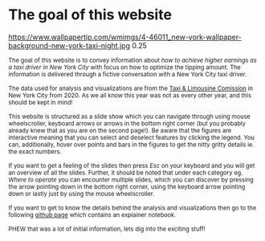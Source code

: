 # The goal of this website 

<backgroundimage>https://www.wallpapertip.com/wmimgs/4-46011_new-york-wallpaper-background-new-york-taxi-night.jpg</backgroundimage>
<backgroundimageopacity>0.25</backgroundimageopacity>

<sub>The goal of this website is to convey information about *how to achieve higher earnings as a taxi driver in New York City* with focus on how to optimize the tipping amount. The information is delivered through a fictive conversation with a New York City taxi driver. </sub>

<sub>The data used for analysis and visualizations are from the [Taxi & Limousine Comission](https://www1.nyc.gov/site/tlc/about/tlc-trip-record-data.page) in New York City from 2020. As we all know this year was not as every other year, and this should be kept in mind!</sub>

<sub>This website is structured as a slide show which you can navigate through using mouse wheelscroller, keyboard arrows or arrows in the bottom right corner (but you probably already knew that as you are on the second page!). </sub>
<sub> Be aware that the figures are interactive meaning that you can select and deselect features by clicking the legend. You can, additionally, hover over points and bars in the figures to get the nitty gritty details ie. the exact numbers. </sub>

<sub>If you want to get a feeling of the slides then press *Esc* on your keyboard and you will get an overview of all the slides. Further, it should be noted that under each category eg. *Where to operate* you can encounter multiple slides, which you can discover by pressing the arrow pointing down in the bottom right corner, using the keyboard arrow pointing down or lastly just by using the mouse wheelscroller. </sub>

<sub>If you want to get to know the details behind the analysis and visualizations then go to the following [github page](https://github.com/MikkelMathiasen23/NYC_taxi_project) which contains an explainer notebook. </sub>

<sub>PHEW that was a lot of initial information, lets dig into the exciting stuff! </sub>

